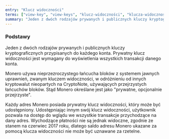 ```yaml
---
entry: "Klucz widoczności"
terms: ["view-key", "view-keys", "klucz-widoczności", "klucza-widoczności", "kluczem-widoczności"]
summary: "Jeden z dwóch rodzajów prywanych i publicznych kluczy kryptograficznych przypisanych do każdego konta. Prywatny klucz widoczności jest wymagany do wyświetlenia wszystkich transakcji danego konta."
---
```


### Podstawy

Jeden z dwóch rodzajów prywanych i publicznych kluczy kryptograficznych przypisanych do każdego konta. Prywatny klucz widoczności jest wymagany do wyświetlenia wszystkich transakcji danego konta.

Monero używa nieprzezroczystego łańcucha bloków z systemem jawnych uprawnień, zwanym kluczem widoczności, w odróżnieniu od innych kryptowalut nieopartych na CryptoNote, używających przejrzystych łańcuchów bloków. Stąd Monero określane jest jako "prywatne, opcjonalnie przejrzyste".

Każdy adres Monero posiada prywatny klucz widoczności, który może być udostępniony. Udostępniając innym swój klucz widoczności, użytkownik pozwala na dostęp do wglądu we wszystkie transakcje przychodzące na dany adres. Wychodzące płatności nie są jednak widoczne, zgodnie ze stanem na czerwiec 2017 roku, dlatego saldo adresu Monero ukazane za pomocą klucza widoczności nie może być uznawane za rzetelne.
